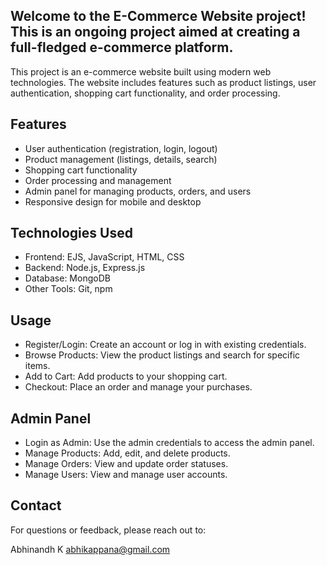 ## Welcome to the E-Commerce Website project! This is an ongoing project aimed at creating a full-fledged e-commerce platform.

This project is an e-commerce website built using modern web technologies. The website includes features such as product listings, user authentication, shopping cart functionality, and order processing.

## Features

- User authentication (registration, login, logout)
- Product management (listings, details, search)
- Shopping cart functionality
- Order processing and management
- Admin panel for managing products, orders, and users
- Responsive design for mobile and desktop


## Technologies Used
- Frontend: EJS, JavaScript, HTML, CSS
- Backend: Node.js, Express.js
- Database: MongoDB
- Other Tools: Git, npm

## Usage
- Register/Login: Create an account or log in with existing credentials.
- Browse Products: View the product listings and search for specific items.
- Add to Cart: Add products to your shopping cart.
- Checkout: Place an order and manage your purchases.

## Admin Panel

- Login as Admin: Use the admin credentials to access the admin panel.
- Manage Products: Add, edit, and delete products.
- Manage Orders: View and update order statuses.
- Manage Users: View and manage user accounts.

## Contact

For questions or feedback, please reach out to:

Abhinandh K 
abhikappana@gmail.com

